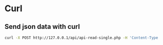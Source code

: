 # Curl

## Send json data with curl
```bash
curl -X POST http://127.0.0.1/api/api-read-single.php -H 'Content-Type: application/json' -d '{"id":"1"}'
```